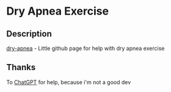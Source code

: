 # Dry Apnea Exercise

## Description

[dry-apnea](https://Ultchad.github.io/dry-apnea) - Little github page for help with dry apnea exercise

## Thanks

To [ChatGPT](https://chat.openai.com) for help, because i'm not a good dev
